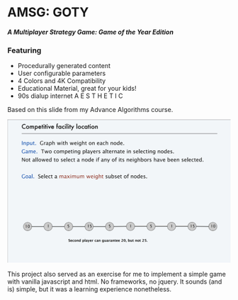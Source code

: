 # AMSG: GOTY 

***A Multiplayer Strategy Game: Game of the Year Edition***

### Featuring

+ Procedurally generated content
+ User configurable parameters
+ 4 Colors and 4K Compatibility
+ Educational Material, great for your kids!
+ 90s dialup internet A E S T H E T I C

Based on this slide from my Advance Algorithms course.

![imageFromSlide](\images\imageFromSlide.png)

This project also served as an exercise for me to implement a simple game with vanilla javascript and html. No frameworks, no jquery. It sounds (and is) simple, but it was a learning experience nonetheless. 

